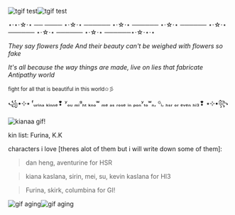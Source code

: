 ![tgif test](https://github.com/FurinaTheFountain/FurinaTheFountain/assets/161873372/eea8c95b-5233-4dd6-b52a-890448915796)![tgif test](https://github.com/FurinaTheFountain/FurinaTheFountain/assets/161873372/eea8c95b-5233-4dd6-b52a-890448915796)



⋆⋅⋆⋅☆⋅⋆ ──
──── ⋆⋅☆⋅⋆ ────── ⋆⋅☆⋅⋆ ────── ⋆⋅☆⋅⋆ ────── ⋆⋅☆⋅⋆ ────── ⋆⋅☆⋅⋆ ────── ⋆⋅☆⋅⋆ ──────⋆⋅☆⋅⋆⋅⋆

*They say flowers fade And their beauty can't be weighed with flowers so fake*

*It's all because the way things are made, live on lies that fabricate*
*Antipathy world*

<sub>fight for all that is beautiful in this world✩彡</sub>

꧁•⊹٭ ᶠᵤᵣᵢₙₐ ₖᵢₙₙₑ❢ ʸₒᵤ ₘᵢᵍₕₜ ₖₙₒʷ ₘₑ ₐₛ ᵣₒₛₑ ᵢₙ ₚₒₙʸₜₒʷₙ, ᴳᵢ, ₕₛᵣ ₒᵣ ₑᵥₑₙ ₕᵢ₃❢ ٭⊹•꧂

![kianaa gif!](https://github.com/FurinaTheFountain/FurinaTheFountain/assets/161873372/4bdd9755-5ac9-4869-bccf-6fc29da9453f)

 
 kin list: Furina, K.K
 
characters i love [theres alot of them but i will write down some of them]:
> dan heng, aventurine for HSR

> kiana kaslana, sirin, mei, su, kevin kaslana for HI3

> Furina, skirk, columbina for GI!


![gif aging](https://github.com/FurinaTheFountain/FurinaTheFountain/assets/161873372/fb331ce1-84c1-43f4-a020-e1811a558956)![gif aging](https://github.com/FurinaTheFountain/FurinaTheFountain/assets/161873372/fb331ce1-84c1-43f4-a020-e1811a558956)

